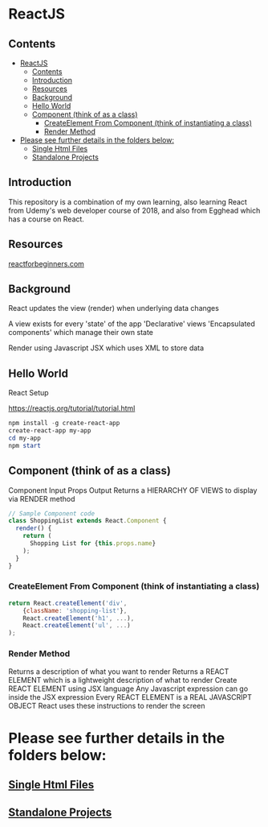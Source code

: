 # ReactJS 

## Contents

- [ReactJS](#reactjs)
  - [Contents](#contents)
  - [Introduction](#introduction)
  - [Resources](#resources)
  - [Background](#background)
  - [Hello World](#hello-world)
  - [Component (think of as a class)](#component-think-of-as-a-class)
    - [CreateElement From Component (think of instantiating a class)](#createelement-from-component-think-of-instantiating-a-class)
    - [Render Method](#render-method)
- [Please see further details in the folders below:](#please-see-further-details-in-the-folders-below)
  - [Single Html Files](#single-html-files)
  - [Standalone Projects](#standalone-projects)

## Introduction

This repository is a combination of my own learning, also learning React from Udemy's web developer course of 2018, and also from Egghead which has a course on React.

## Resources

[reactforbeginners.com](https://reactforbeginners.com)


## Background

React updates the view (render) when underlying data changes

A view exists for every 'state' of the app
    'Declarative' views
    'Encapsulated components' which manage their own state

Render using
	Javascript
	JSX which uses XML to store data



## Hello World

React Setup

https://reactjs.org/tutorial/tutorial.html


```powershell
npm install -g create-react-app
create-react-app my-app
cd my-app
npm start
```

## Component (think of as a class)

Component
	Input
		Props 
	Output
		Returns a HIERARCHY OF VIEWS to display via RENDER method

```jsx
// Sample Component code
class ShoppingList extends React.Component {
  render() {
    return (
      Shopping List for {this.props.name}
    );
  }
}

```

### CreateElement From Component (think of instantiating a class)

```jsx
return React.createElement('div', 
	{className: 'shopping-list'},
  	React.createElement('h1', ...),
  	React.createElement('ul', ...)
);
```

### Render Method

Returns a description of what you want to render
Returns a REACT ELEMENT which is a lightweight description of what to render
Create REACT ELEMENT using JSX language
Any Javascript expression can go inside the JSX expression
Every REACT ELEMENT is a REAL JAVASCRIPT OBJECT
React uses these instructions to render the screen



# Please see further details in the folders below:

## [Single Html Files](SingleHtmlFiles)

## [Standalone Projects](StandaloneProjects)